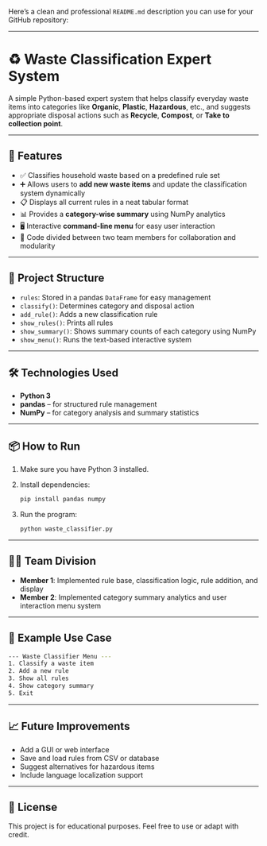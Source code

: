 Here’s a clean and professional `README.md` description you can use for your GitHub repository:

---

# ♻️ Waste Classification Expert System

A simple Python-based expert system that helps classify everyday waste items into categories like **Organic**, **Plastic**, **Hazardous**, etc., and suggests appropriate disposal actions such as **Recycle**, **Compost**, or **Take to collection point**.

---

## 🚀 Features

* ✅ Classifies household waste based on a predefined rule set
* ➕ Allows users to **add new waste items** and update the classification system dynamically
* 📋 Displays all current rules in a neat tabular format
* 📊 Provides a **category-wise summary** using NumPy analytics
* 🖥️ Interactive **command-line menu** for easy user interaction
* 🧠 Code divided between two team members for collaboration and modularity

---

## 📁 Project Structure

* `rules`: Stored in a pandas `DataFrame` for easy management
* `classify()`: Determines category and disposal action
* `add_rule()`: Adds a new classification rule
* `show_rules()`: Prints all rules
* `show_summary()`: Shows summary counts of each category using NumPy
* `show_menu()`: Runs the text-based interactive system

---

## 🛠️ Technologies Used

* **Python 3**
* **pandas** – for structured rule management
* **NumPy** – for category analysis and summary statistics

---

## 📦 How to Run

1. Make sure you have Python 3 installed.
2. Install dependencies:

   ```bash
   pip install pandas numpy
   ```
3. Run the program:

   ```bash
   python waste_classifier.py
   ```

---

## 👨‍💻 Team Division

* **Member 1**: Implemented rule base, classification logic, rule addition, and display
* **Member 2**: Implemented category summary analytics and user interaction menu system

---

## 📌 Example Use Case

```bash
--- Waste Classifier Menu ---
1. Classify a waste item
2. Add a new rule
3. Show all rules
4. Show category summary
5. Exit
```

---

## 📈 Future Improvements

* Add a GUI or web interface
* Save and load rules from CSV or database
* Suggest alternatives for hazardous items
* Include language localization support

---

## 📃 License

This project is for educational purposes. Feel free to use or adapt with credit.
